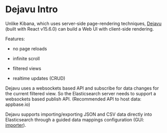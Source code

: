 # Dejavu Intro

Unlike Kibana, which uses server-side page-rendering techniques, [Dejavu](https://github.com/appbaseio/dejavu) (built with React v15.6.0) can build a Web UI with client-side rendering. 

Features:

* no page reloads

* infinite scroll

* filtered views

* realtime updates (CRUD)

Dejavu uses a websockets based API and subscribe for data changes for the current filtered view. So the Elasticsearch server needs to support a websockets based publish API. (Recommended API to host data: appbase.io)

Dejavu supports importing/exporting JSON and CSV data directly into Elasticsearch through a guided data mappings configuration (GUI: [importer](https://appbaseio-confidential.github.io/importer/)).

